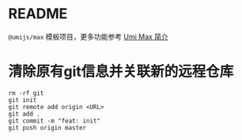 # README

`@umijs/max` 模板项目，更多功能参考 [Umi Max 简介](https://next.umijs.org/zh-CN/docs/max/introduce)

# 清除原有git信息并关联新的远程仓库
```base
rm -rf git
git init
git remote add origin <URL>
git add .
git commit -m "feat: init"
git push origin master
```
